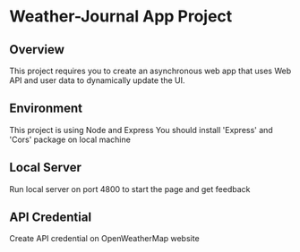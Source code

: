 # Weather-Journal App Project

## Overview

This project requires you to create an asynchronous web app that uses Web API and user data to dynamically update the UI.

## Environment

This project is using Node and Express
You should install 'Express' and 'Cors' package on local machine

## Local Server

Run local server on port 4800 to start the page and get feedback

## API Credential

Create API credential on OpenWeatherMap website
